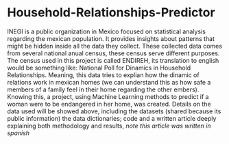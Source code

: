 # Household-Relationships-Predictor

INEGI is a public organization in Mexico focused on statistical analysis regarding the mexican population. It provides insights about patterns that might be hidden inside all the data they collect. These collected data comes from several national anual census, these census serve different purposes. 
The census used in this project is called ENDIREH, its translation to english would be something like: National Poll for Dinamics in Household Relationships. Meaning, this data tries to explian how the dinamic of relations work in mexican homes (we can understand this as how safe a members of a family feel in their home regarding the other embers). Knowing this, a project, using Machine Learning methods to predict if a woman were to be endangered in her home, was created. Details on the data used will be showed above, including the datasets (shared because its public information) the data dictionaries; code and a written article deeply explaining both methodology and results, *note this article was written in spanish*

